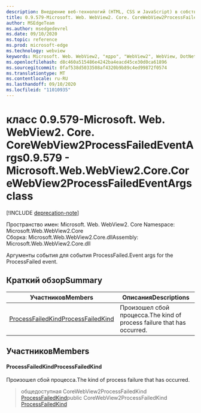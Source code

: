 ```yaml
---
description: Внедрение веб-технологий (HTML, CSS и JavaScript) в собственные приложения с помощью элемента управления Microsoft Edge WebView2
title: 0.9.579-Microsoft. Web. WebView2. Core. CoreWebView2ProcessFailedEventArgs
author: MSEdgeTeam
ms.author: msedgedevrel
ms.date: 09/10/2020
ms.topic: reference
ms.prod: microsoft-edge
ms.technology: webview
keywords: Microsoft. Web. WebView2, "ядро", "WebView2", WebView, DotNet, WPF, WinForms, App, EDGE, CoreWebView2, CoreWebView2Controller, браузерный элемент управления, EDGE HTML, Microsoft. Web. WebView2
ms.openlocfilehash: d8c460a515486e4242ba4eacd45ce30d0ca61896
ms.sourcegitcommit: 0faf538d5033508af4320b9b89c4ed99872f0574
ms.translationtype: MT
ms.contentlocale: ru-RU
ms.lasthandoff: 09/10/2020
ms.locfileid: "11010935"
---
```

# <span data-ttu-id="dfdeb-104">класс 0.9.579-Microsoft. Web. WebView2. Core. CoreWebView2ProcessFailedEventArgs</span><span class="sxs-lookup"><span data-stu-id="dfdeb-104">0.9.579 - Microsoft.Web.WebView2.Core.CoreWebView2ProcessFailedEventArgs class</span></span> 

[!INCLUDE [deprecation-note](../../includes/deprecation-note.md)]

<span data-ttu-id="dfdeb-105">Пространство имен: Microsoft. Web. WebView2. Core </span><span class="sxs-lookup"><span data-stu-id="dfdeb-105">Namespace: Microsoft.Web.WebView2.Core</span></span>\
<span data-ttu-id="dfdeb-106">Сборка: Microsoft.Web.WebView2.Core.dll</span><span class="sxs-lookup"><span data-stu-id="dfdeb-106">Assembly: Microsoft.Web.WebView2.Core.dll</span></span>

<span data-ttu-id="dfdeb-107">Аргументы события для события ProcessFailed.</span><span class="sxs-lookup"><span data-stu-id="dfdeb-107">Event args for the ProcessFailed event.</span></span>

## <span data-ttu-id="dfdeb-108">Краткий обзор</span><span class="sxs-lookup"><span data-stu-id="dfdeb-108">Summary</span></span>

 <span data-ttu-id="dfdeb-109">Участников</span><span class="sxs-lookup"><span data-stu-id="dfdeb-109">Members</span></span>                        | <span data-ttu-id="dfdeb-110">Описания</span><span class="sxs-lookup"><span data-stu-id="dfdeb-110">Descriptions</span></span>
--------------------------------|---------------------------------------------
[<span data-ttu-id="dfdeb-111">ProcessFailedKind</span><span class="sxs-lookup"><span data-stu-id="dfdeb-111">ProcessFailedKind</span></span>](#processfailedkind) | <span data-ttu-id="dfdeb-112">Произошел сбой процесса.</span><span class="sxs-lookup"><span data-stu-id="dfdeb-112">The kind of process failure that has occurred.</span></span>

## <span data-ttu-id="dfdeb-113">Участников</span><span class="sxs-lookup"><span data-stu-id="dfdeb-113">Members</span></span>

#### <span data-ttu-id="dfdeb-114">ProcessFailedKind</span><span class="sxs-lookup"><span data-stu-id="dfdeb-114">ProcessFailedKind</span></span> 

<span data-ttu-id="dfdeb-115">Произошел сбой процесса.</span><span class="sxs-lookup"><span data-stu-id="dfdeb-115">The kind of process failure that has occurred.</span></span>

> <span data-ttu-id="dfdeb-116">общедоступная CoreWebView2ProcessFailedKind [ProcessFailedKind](#processfailedkind)</span><span class="sxs-lookup"><span data-stu-id="dfdeb-116">public CoreWebView2ProcessFailedKind [ProcessFailedKind](#processfailedkind)</span></span>

